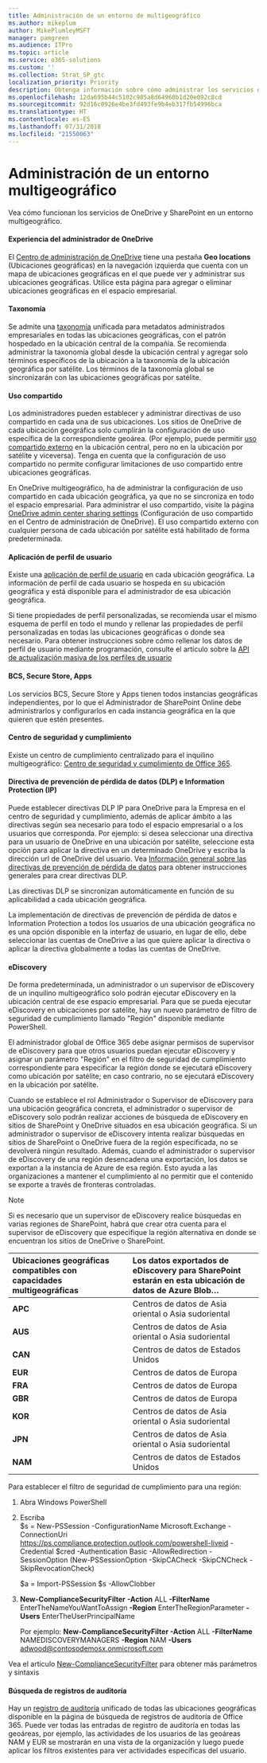 ```yaml
---
title: Administración de un entorno de multigeográfico
ms.author: mikeplum
author: MikePlumleyMSFT
manager: pamgreen
ms.audience: ITPro
ms.topic: article
ms.service: o365-solutions
ms.custom: ''
ms.collection: Strat_SP_gtc
localization_priority: Priority
description: Obtenga información sobre cómo administrar los servicios de SharePoint y OneDrive en un entorno multigeográfico.
ms.openlocfilehash: 12da695b44c5102c985a8d64960b1d20e092c8cd
ms.sourcegitcommit: 92d16c0926e4be3fd493fe9b4eb317fb54996bca
ms.translationtype: HT
ms.contentlocale: es-ES
ms.lasthandoff: 07/31/2018
ms.locfileid: "21550063"
---
```

# <a name="administering-a-multi-geo-environment"></a>Administración de un entorno multigeográfico

Vea cómo funcionan los servicios de OneDrive y SharePoint en un entorno multigeográfico.

#### <a name="onedrive-administrator-experience"></a>Experiencia del administrador de OneDrive

El [Centro de administración de OneDrive](https://admin.onedrive.com) tiene una pestaña **Geo locations** (Ubicaciones geográficas) en la navegación izquierda que cuenta con un mapa de ubicaciones geográficas en el que puede ver y administrar sus ubicaciones geográficas. Utilice esta página para agregar o eliminar ubicaciones geográficas en el espacio empresarial.

#### <a name="taxonomy"></a>Taxonomía

Se admite una [taxonomía](https://support.office.com/article/A180FA28-6405-4679-9EC3-81D2028C4EFC) unificada para metadatos administrados empresariales en todas las ubicaciones geográficas, con el patrón hospedado en la ubicación central de la compañía. Se recomienda administrar la taxonomía global desde la ubicación central y agregar solo términos específicos de la ubicación a la taxonomía de la ubicación geográfica por satélite. Los términos de la taxonomía global se sincronizarán con las ubicaciones geográficas por satélite.

#### <a name="sharing"></a>Uso compartido

Los administradores pueden establecer y administrar directivas de uso compartido en cada una de sus ubicaciones. Los sitios de OneDrive de cada ubicación geográfica solo cumplirán la configuración de uso específica de la correspondiente geoárea. (Por ejemplo, puede permitir [uso compartido externo](https://support.office.com/article/C8A462EB-0723-4B0B-8D0A-70FEAFE4BE85) en la ubicación central, pero no en la ubicación por satélite y viceversa). Tenga en cuenta que la configuración de uso compartido no permite configurar limitaciones de uso compartido entre ubicaciones geográficas.

En OneDrive multigeográfico, ha de administrar la configuración de uso compartido en cada ubicación geográfica, ya que no se sincroniza en todo el espacio empresarial. Para administrar el uso compartido, visite la página [OneDrive admin center sharing settings](https://admin.onedrive.com/?v=SharingSettings) (Configuración de uso compartido en el Centro de administración de OneDrive). El uso compartido externo con cualquier persona de cada ubicación por satélite está habilitado de forma predeterminada.

#### <a name="user-profile-application"></a>Aplicación de perfil de usuario

Existe una [aplicación de perfil de usuario](https://support.office.com/article/494bec9c-6654-41f0-920f-f7f937ea9723) en cada ubicación geográfica. La información de perfil de cada usuario se hospeda en su ubicación geográfica y está disponible para el administrador de esa ubicación geográfica.

Si tiene propiedades de perfil personalizadas, se recomienda usar el mismo esquema de perfil en todo el mundo y rellenar las propiedades de perfil personalizadas en todas las ubicaciones geográficas o donde sea necesario. Para obtener instrucciones sobre cómo rellenar los datos de perfil de usuario mediante programación, consulte el artículo sobre la [API de actualización masiva de los perfiles de usuario](https://docs.microsoft.com/es-ES/sharepoint/dev/solution-guidance/bulk-user-profile-update-api-for-sharepoint-online)

#### <a name="bcs-secure-store-apps"></a>BCS, Secure Store, Apps

Los servicios BCS, Secure Store y Apps tienen todos instancias geográficas independientes, por lo que el Administrador de SharePoint Online debe administrarlos y configurarlos en cada instancia geográfica en la que quieren que estén presentes.

#### <a name="security-and-compliance-admin-center"></a>Centro de seguridad y cumplimiento

Existe un centro de cumplimiento centralizado para el inquilino multigeográfico: [Centro de seguridad y cumplimiento de Office 365](https://protection.office.com/?rfr=AdminCenter\#/homepage).

#### <a name="information-protection-ip-data-loss-prevention-dlp-policy"></a>Directiva de prevención de pérdida de datos (DLP) e Information Protection (IP)

Puede establecer directivas DLP IP para OneDrive para la Empresa en el centro de seguridad y cumplimiento, además de aplicar ámbito a las directivas según sea necesario para todo el espacio empresarial o a los usuarios que corresponda. Por ejemplo: si desea seleccionar una directiva para un usuario de OneDrive en una ubicación por satélite, seleccione esta opción para aplicar la directiva en un determinado OneDrive y escriba la dirección url de OneDrive del usuario. Vea [Información general sobre las directivas de prevención de pérdida de datos](https://support.office.com/article/1966b2a7-d1e2-4d92-ab61-42efbb137f5e) para obtener instrucciones generales para crear directivas DLP.

Las directivas DLP se sincronizan automáticamente en función de su aplicabilidad a cada ubicación geográfica.

La implementación de directivas de prevención de pérdida de datos e Information Protection a todos los usuarios de una ubicación geográfica no es una opción disponible en la interfaz de usuario, en lugar de ello, debe seleccionar las cuentas de OneDrive a las que quiere aplicar la directiva o aplicar la directiva globalmente a todas las cuentas de OneDrive.

#### <a name="ediscovery"></a>eDiscovery 

De forma predeterminada, un administrador o un supervisor de eDiscovery de un inquilino multigeográfico solo podrán ejecutar eDiscovery en la ubicación central de ese espacio empresarial. Para que se pueda ejecutar eDiscovery en ubicaciones por satélite, hay un nuevo parámetro de filtro de seguridad de cumplimiento llamado "Región" disponible mediante PowerShell.

El administrador global de Office 365 debe asignar permisos de supervisor de eDiscovery para que otros usuarios puedan ejecutar eDiscovery y asignar un parámetro "Región" en el filtro de seguridad de cumplimiento correspondiente para especificar la región donde se ejecutará eDiscovery como ubicación por satélite; en caso contrario, no se ejecutará eDiscovery en la ubicación por satélite.

Cuando se establece el rol Administrador o Supervisor de eDiscovery para una ubicación geográfica concreta, el administrador o supervisor de eDiscovery solo podrán realizar acciones de búsqueda de eDiscovery en sitios de SharePoint y OneDrive situados en esa ubicación geográfica. Si un administrador o supervisor de eDiscovery intenta realizar búsquedas en sitios de SharePoint o OneDrive fuera de la región especificada, no se devolverá ningún resultado. Además, cuando el administrador o supervisor de eDiscovery de una región desencadena una exportación, los datos se exportan a la instancia de Azure de esa región. Esto ayuda a las organizaciones a mantener el cumplimiento al no permitir que el contenido se exporte a través de fronteras controladas.

> [!NOTE]
> Si es necesario que un supervisor de eDiscovery realice búsquedas en varias regiones de SharePoint, habrá que crear otra cuenta para el supervisor de eDiscovery que especifique la región alternativa en donde se encuentran los sitios de OneDrive o SharePoint.

<table>
<thead>
<tr class="header">
<th align="left"><strong>Ubicaciones geográficas compatibles con capacidades multigeográficas</strong></th>
<th align="left"><strong>Los datos exportados de eDiscovery para SharePoint estarán en esta ubicación de datos de Azure Blob…</strong></th>
</tr>
</thead>
<tbody>
<tr class="odd">
<td align="left"><strong>APC</strong></td>
<td align="left">Centros de datos de Asia oriental o Asia sudoriental</td>
</tr>
<tr class="odd">
<td align="left"><strong>AUS</strong></td>
<td align="left">Centros de datos de Asia oriental o Asia sudoriental</td>
</tr>
<tr class="even">
<td align="left"><strong>CAN</strong></td>
<td align="left">Centros de datos de Estados Unidos</td>
</tr>
<tr class="even">
<td align="left"><strong>EUR</strong></td>
<td align="left">Centros de datos de Europa</td>
</tr>
<tr class="odd">
<td align="left"><strong>FRA</strong></td>
<td align="left">Centros de datos de Europa</td>
</tr>
<tr class="odd">
<td align="left"><strong>GBR</strong></td>
<td align="left">Centros de datos de Europa</td>
</tr>
<tr class="even">
<td align="left"><strong>KOR</strong></td>
<td align="left">Centros de datos de Asia oriental o Asia sudoriental</td>
</tr>
<tr class="even">
<td align="left"><strong>JPN </strong></td>
<td align="left">Centros de datos de Asia oriental o Asia sudoriental</td>
</tr>
<tr class="odd">
<td align="left"><strong>NAM</strong></td>
<td align="left">Centros de datos de Estados Unidos</td>
</tr>
</tbody>
</table>

Para establecer el filtro de seguridad de cumplimiento para una región:

1.  Abra Windows PowerShell

2.  Escriba  
    $s = New-PSSession -ConfigurationName Microsoft.Exchange -ConnectionUri <https://ps.compliance.protection.outlook.com/powershell-liveid> -Credential $cred -Authentication Basic -AllowRedirection -SessionOption (New-PSSessionOption -SkipCACheck -SkipCNCheck -SkipRevocationCheck)

    $a = Import-PSSession $s -AllowClobber  

3.  **New-ComplianceSecurityFilter** **-Action** ALL **-FilterName** EnterTheNameYouWantToAssign **-Region** EnterTheRegionParameter **-Users** EnterTheUserPrincipalName

    Por ejemplo: **New-ComplianceSecurityFilter -Action** ALL **-FilterName** NAMEDISCOVERYMANAGERS **-Region** NAM **-Users** adwood@contosodemosx.onmicrosoft.com

Vea el articulo [New-ComplianceSecurityFilter](https://technet.microsoft.com/library/mt210915(v=exchg.160).aspx) para obtener más parámetros y sintaxis

#### <a name="audit-log-search"></a>Búsqueda de registros de auditoría

Hay un [registro de auditoría](https://support.office.com/article/0d4d0f35-390b-4518-800e-0c7ec95e946c) unificado de todas las ubicaciones geográficas disponible en la página de búsqueda de registros de auditoría de Office 365. Puede ver todas las entradas de registro de auditoría en todas las geoáreas, por ejemplo, las actividades de los usuarios de las geoáreas NAM y EUR se mostrarán en una vista de la organización y luego puede aplicar los filtros existentes para ver actividades específicas del usuario.
